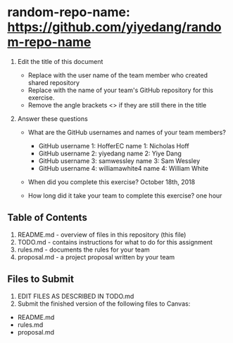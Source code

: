 # random-repo-name: https://github.com/yiyedang/random-repo-name

1. Edit the title of this document
   * Replace <UserName> with the user name of the team member who created shared repository
   * Replace <GitHubRepositoryName> with the name of your team's GitHub repository for this exercise.
   * Remove the angle brackets <> if they are still there in the title

2. Answer these questions
   * What are the GitHub usernames and names of your team members?
       * GitHub username 1: HofferEC      name 1: Nicholas Hoff
       * GitHub username 2: yiyedang      name 2: Yiye Dang
       * GitHub username 3: samwessley       name 3: Sam Wessley
       * GitHub username 4: williamawhite4      name 4: William White
   
   * When did you complete this exercise? October 18th, 2018
   * How long did it take your team to complete this exercise? one hour

## Table of Contents

1. README.md - overview of files in this repository (this file)
2. TODO.md - contains instructions for what to do for this assignment
3. rules.md - documents the rules for your team
4. proposal.md - a project proposal written by your team

## Files to Submit

1. EDIT FILES AS DESCRIBED IN TODO.md
2. Submit the finished version of the following files to Canvas:

* README.md
* rules.md
* proposal.md
